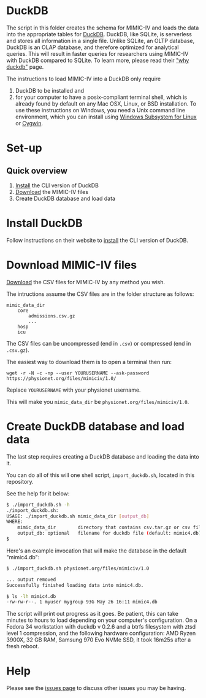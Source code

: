 # DuckDB

The script in this folder creates the schema for MIMIC-IV and
loads the data into the appropriate tables for
[DuckDB](https://duckdb.org/).
DuckDB, like SQLite, is serverless and
stores all information in a single file.
Unlike SQLite, an OLTP database,
DuckDB is an OLAP database, and therefore optimized for analytical queries.
This will result in faster queries for researchers using MIMIC-IV
with DuckDB compared to SQLite.
To learn more, please read their ["why duckdb"](https://duckdb.org/docs/why_duckdb)
page.

The instructions to load MIMIC-IV into a DuckDB
only require 
1. DuckDB to be installed and
2. for your computer to have a posix-compliant terminal shell,
which is already found by default on any Mac OSX, Linux, or BSD installation.
To use these instructions on Windows,
you need a Unix command line environment,
which you can install using
[Windows Subsystem for Linux](https://docs.microsoft.com/en-us/windows/wsl/install-win10)
or [Cygwin](https://www.cygwin.com/).

# Set-up

## Quick overview

1. [Install](https://duckdb.org/docs/installation/) the CLI version of DuckDB
2. [Download](https://physionet.org/content/mimiciv/1.0/) the MIMIC-IV files
3. Create DuckDB database and load data

# Install DuckDB

Follow instructions on their website to
[install](https://duckdb.org/docs/installation/)
the CLI version of DuckDB.

# Download MIMIC-IV files
[Download](https://physionet.org/content/mimiciv/1.0/)
the CSV files for MIMIC-IV by any method you wish.

The intructions assume the CSV files are in the folder structure as follows:
    
```
mimic_data_dir
    core
        admissions.csv.gz
        ...
    hosp
    icu
```

The CSV files can be uncompressed (end in `.csv`) or compressed (end in `.csv.gz`).

The easiest way to download them is to open a terminal then run:

```
wget -r -N -c -np --user YOURUSERNAME --ask-password https://physionet.org/files/mimiciv/1.0/
```

Replace `YOURUSERNAME` with your physionet username.

This will make you `mimic_data_dir` be `physionet.org/files/mimiciv/1.0`.

# Create DuckDB database and load data

The last step requires creating a DuckDB database and
loading the data into it.

You can do all of this will one shell script, `import_duckdb.sh`,
located in this repository.

See the help for it below:

```sh
$ ./import_duckdb.sh -h
./import_duckdb.sh:
USAGE: ./import_duckdb.sh mimic_data_dir [output_db]
WHERE:
    mimic_data_dir        directory that contains csv.tar.gz or csv files
    output_db: optional   filename for duckdb file (default: mimic4.db)
$
```

Here's an example invocation that will make the database in the default "mimic4.db":

```sh
$ ./import_duckdb.sh physionet.org/files/mimiciv/1.0

... output removed
Successfully finished loading data into mimic4.db.

$ ls -lh mimic4.db
-rw-rw-r--. 1 myuser mygroup 93G May 26 16:11 mimic4.db
```

The script will print out progress as it goes.
Be patient, this can take minutes to hours to load
depending on your computer's configuration.
On a Fedora 34 workstation with duckdb v 0.2.6 
and a btrfs filesystem with ztsd level 1 compression, and
the following hardware configuration:
AMD Ryzen 3900X, 32 GB RAM, Samsung 970 Evo NVMe SSD,
it took 16m25s after a fresh reboot.

# Help

Please see the [issues page](https://github.com/MIT-LCP/mimic-iv/issues) to discuss other issues you may be having.
